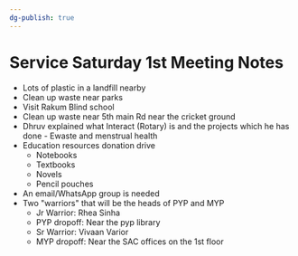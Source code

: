 ```yaml
---
dg-publish: true
---
```

# Service Saturday 1st Meeting Notes
- Lots of plastic in a landfill nearby
- Clean up waste near parks
- Visit Rakum Blind school
- Clean up waste near 5th main Rd near the cricket ground
- Dhruv explained what Interact (Rotary) is and the projects which he has done - Ewaste and menstrual health
- Education resources donation drive
	- Notebooks
	- Textbooks
	- Novels
	- Pencil pouches
- An email/WhatsApp group is needed
- Two "warriors" that will be the heads of PYP and MYP
	- Jr Warrior: Rhea Sinha 
	- PYP dropoff: Near the pyp library
	- Sr Warrior: Vivaan Varior
	- MYP dropoff: Near the SAC offices on the 1st floor